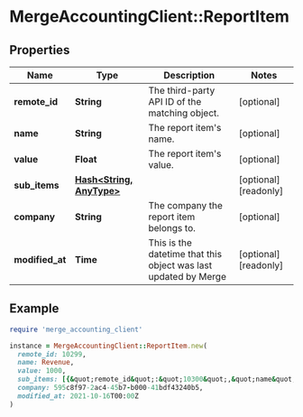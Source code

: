 # MergeAccountingClient::ReportItem

## Properties

| Name | Type | Description | Notes |
| ---- | ---- | ----------- | ----- |
| **remote_id** | **String** | The third-party API ID of the matching object. | [optional] |
| **name** | **String** | The report item&#39;s name. | [optional] |
| **value** | **Float** | The report item&#39;s value. | [optional] |
| **sub_items** | [**Hash&lt;String, AnyType&gt;**](AnyType.md) |  | [optional][readonly] |
| **company** | **String** | The company the report item belongs to. | [optional] |
| **modified_at** | **Time** | This is the datetime that this object was last updated by Merge | [optional][readonly] |

## Example

```ruby
require 'merge_accounting_client'

instance = MergeAccountingClient::ReportItem.new(
  remote_id: 10299,
  name: Revenue,
  value: 1000,
  sub_items: [{&quot;remote_id&quot;:&quot;10300&quot;,&quot;name&quot;:&quot;Revenue - San Francisco&quot;,&quot;value&quot;:500,&quot;sub_items&quot;:[]},{&quot;remote_id&quot;:&quot;10301&quot;,&quot;name&quot;:&quot;Revenue - New York&quot;,&quot;value&quot;:500,&quot;sub_items&quot;:[]}],
  company: 595c8f97-2ac4-45b7-b000-41bdf43240b5,
  modified_at: 2021-10-16T00:00Z
)
```

